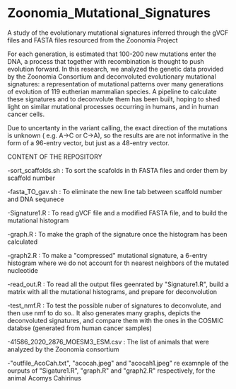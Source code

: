 # Zoonomia_Mutational_Signatures
A study of the evolutionary  mutational signatures inferred through the gVCF files and  FASTA files resourced from the Zoonomia Project

For each generation, is estimated that 100-200 new mutations enter the DNA, a process that together with recombination is thought to push evolution forward.
In this research, we analyzed the genetic data provided by the Zoonomia Consortium and deconvoluted evolutionary mutational signatures: a representation of 
mutational patterns over many generations of evolution of 119 eutherian mammalian species. A pipeline to calculate these signatures and to deconvolute them has
been built, hoping to shed light on similar mutational processes occurring in humans, and in human cancer cells. 

Due to uncertanty in the variant calling, the exact direction of the mutations is unknown ( e.g. A->C or C->A), so the results are are not informative in the form 
of a 96-entry vector, but just as a 48-entry vector. 

CONTENT OF THE REPOSITORY

-sort_scaffolds.sh : To sort the scafolds in th FASTA files and order them by scaffold number 

-fasta_TO_gav.sh : To eliminate the new line tab between scaffold number and DNA sequnece 

-Signature1.R : To read gVCF file and a modified FASTA file, and to build the mutational histogram 

-graph.R : To make the graph of the signature once the histogram has been calculated

-graph2.R : To make a "compressed" mutational signature, a 6-entry histogram where we do not account for th nearest neighbors of the mutated nucleotide

-read_out.R : To read all the output files geenrated by "Signature1.R", build a matrix with all the mutational histograms, and prepare for deconvolution

-test_nmf.R  : To test the possible nuber of signatures to deconvolute, and then use nmf to do so.. It also generates many graphs, depicts the deconvoluted
 signatures, and compare them with the ones in the COSMIC databse (generated from human cancer samples)
 
 -41586_2020_2876_MOESM3_ESM.csv : The list of animals that were analyzed by the Zoonomia consortium
 
 -"outfile_AcoCah.txt", "acocah.jpeg" and "acocah1.jpeg" re examnple of the ourputs of "Sigature1.R", "graph.R" and "graph2.R" respectively, for the animal 
 Acomys Cahirinus
